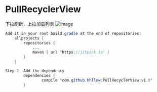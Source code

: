 # PullRecyclerView
下拉刷新，上拉加载列表
![image](https://github.com/hhllnw/PullRecyclerView/tree/master/app/src/main/res/drawable/img_section.gif)


```JAVA
Add it in your root build.gradle at the end of repositories:
	allprojects {
		repositories {
			...
			maven { url 'https://jitpack.io' }
		}
	}

Step 2. Add the dependency
    	dependencies {
    	        compile 'com.github.hhllnw:PullRecyclerView:v1.0'
    	}
```
